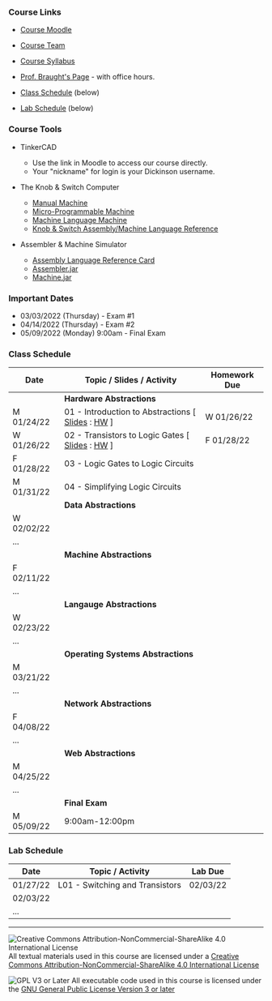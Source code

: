 ### Course Links

- [Course Moodle](https://lms.dickinson.edu/course/view.php?id=46925)
- [Course Team](https://teams.microsoft.com/l/team/19%3aCVk2T3PduOEh_n8Fgs1g1KZv0Vy05jqOSjDKQ0UooXc1%40thread.tacv2/conversations?groupId=f6aa5a40-8b22-4ba4-9365-a68531dfc91d&tenantId=6232b055-76b9-4c13-9b88-b562ae7db6fb)
- [Course Syllabus](./syllabus.md)
- [Prof. Braught's Page](http://users.dickinson.edu/~braught/) - with office hours.

- [Class Schedule](#class-schedule) (below)
- [Lab Schedule](#lab-schedule) (below)

### Course Tools

- TinkerCAD
  - Use the link in Moodle to access our course directly.
  - Your "nickname" for login is your Dickinson username.

- The Knob & Switch Computer
  - [Manual Machine](https://dickinson-comp256/Knob-And-Switch-Computer/dpandmem.html)
  - [Micro-Programmable Machine](https://dickinson-comp256/Knob-And-Switch-Computer/micromachine.html)
  - [Machine Language Machine](https://dickinson-comp256/Knob-And-Switch-Computer/machine.html)
  - [Knob & Switch Assembly/Machine Language Reference](https://dickinson-comp256/Knob-And-Switch-Computer/instructions.html)

- Assembler & Machine Simulator
  - [Assembly Language Reference Card](https://dickinson-comp256/AsmMachine/machine/bin/asm-ref.html)
  - [Assembler.jar](https://dickinson-comp256/AsmMachine/assembler/bin/Assembler.jar)
  - [Machine.jar](https://dickinson-comp256/AsmMachine/machine/bin/Machine.jar)

### Important Dates

- 03/03/2022 (Thursday) - Exam #1
- 04/14/2022 (Thursday) - Exam #2
- 05/09/2022 (Monday) 9:00am - Final Exam

### Class Schedule

Date        | Topic / Slides / Activity                      | Homework Due
----------- | ---------------------------------------------- | --------------
&nbsp;      | **Hardware Abstractions**
M 01/24/22  | 01 - Introduction to Abstractions [ [Slides][s01] : [HW][hw01] ] | W 01/26/22
W 01/26/22  | 02 - Transistors to Logic Gates [ [Slides][s02] : [HW][hw02] ] | F 01/28/22
F 01/28/22  | 03 - Logic Gates to Logic Circuits
M 01/31/22  | 04 - Simplifying Logic Circuits
&nbsp;      | **Data Abstractions**
W 02/02/22  |
...         |
&nbsp;      | **Machine Abstractions**
F 02/11/22  |
...         |
&nbsp;      | **Langauge Abstractions**
W 02/23/22  |
...         |
&nbsp;      | **Operating Systems Abstractions**
M 03/21/22  |
...         |
&nbsp;      | **Network Abstractions**
F 04/08/22  |
...         |
&nbsp;      | **Web Abstractions**
M 04/25/22  |
...         |
&nbsp;      | **Final Exam**
M 05/09/22  | 9:00am-12:00pm

[s01]: slides/01-S-Abstractions.pptx
[hw01]: homework/01-A-Abstractions.docx
[s02]: slides/02-S-TransistorsToGates.pptx
[hw02]: homework/02-A-TransistorsToGates.docx

### Lab Schedule

Date          | Topic / Activity                                 | Lab Due
------------- | ------------------------------------------------ | -------------
01/27/22      | L01 - Switching and Transistors    | 02/03/22
02/03/22      |  
...           |

___
![Creative Commons Attribution-NonCommercial-ShareAlike 4.0 International License](https://i.creativecommons.org/l/by-nc-sa/4.0/88x31.png "Creative Commons Attribution-NonCommercial-ShareAlike 4.0 International License") All textual materials used in this course are licensed under a [Creative Commons Attribution-NonCommercial-ShareAlike 4.0 International License](http://creativecommons.org/licenses/by-nc-sa/4.0/)

![GPL V3 or Later](https://www.gnu.org/graphics/gplv3-or-later-sm.png "GPL V3 or later") All executable code used in this course is licensed under the [GNU General Public License Version 3 or later](https://www.gnu.org/licenses/gpl.txt)
